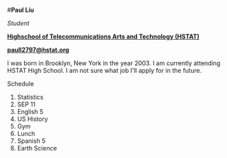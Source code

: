 #**Paul Liu** 

_Student_

**[Highschool of Telecommunications Arts and Technology (HSTAT)](http://www.hstat.org)**

**paull2797@hstat.org**

I was born in Brooklyn, New York in the year 2003. I am currently attending HSTAT High School. I am not sure what job I'll apply for in the future.

Schedule 

1. Statistics 
2. SEP 11 
3. English 5 
4. US History 
5. Gym 
6. Lunch 
7. Spanish 5 
8. Earth Science 
